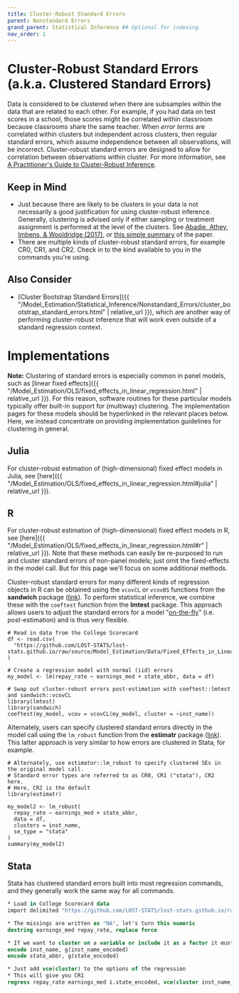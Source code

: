 ```yaml
---
title: Cluster-Robust Standard Errors
parent: Nonstandard Errors
grand_parent: Statistical Inference ## Optional for indexing
nav_order: 1
---
```


# Cluster-Robust Standard Errors (a.k.a. Clustered Standard Errors)

Data is considered to be clustered when there are subsamples within the data that are related to each other. For example, if you had data on test scores in a school, those scores might be correlated within classroom because classrooms share the same teacher. When *error terms* are correlated within clusters but independent across clusters, then regular standard errors, which assume independence between all observations, will be incorrect. Cluster-robust standard errors are designed to allow for correlation between observations within cluster. For more information, see [A Practitioner's Guide to Cluster-Robust Inference](http://cameron.econ.ucdavis.edu/research/Cameron_Miller_JHR_2015_February.pdf).

## Keep in Mind

- Just because there are likely to be clusters in your data is not necessarily a good justification for using cluster-robust inference. Generally, clustering is advised only if either sampling or treatment assignment is performed at the level of the clusters. See [Abadie, Athey, Imbens, & Wooldridge (2017)](https://arxiv.org/abs/1710.02926), or [this simple summary](https://blogs.worldbank.org/impactevaluations/when-should-you-cluster-standard-errors-new-wisdom-econometrics-oracle) of the paper.
- There are multiple kinds of cluster-robust standard errors, for example CR0, CR1, and CR2. Check in to the kind available to you in the commands you're using.

## Also Consider

- [Cluster Bootstrap Standard Errors]({{ "/Model_Estimation/Statistical_Inference/Nonstandard_Errors/cluster_bootstrap_standard_errors.html" | relative_url }}), which are another way of performing cluster-robust inference that will work even outside of a standard regression context.

# Implementations

**Note:** Clustering of standard errors is especially common in panel models, such as [linear fixed effects]({{ "/Model_Estimation/OLS/fixed_effects_in_linear_regression.html" | relative_url }}). For this reason, software routines for these particular models typically offer built-in support for (multiway) clustering. The implementation pages for these models should be hyperlinked in the relevant places below. Here, we instead concentrate on providing implementation guidelines for clustering in general.

## Julia

For cluster-robust estimation of (high-dimensional) fixed effect models in Julia, see [here]({{ "/Model_Estimation/OLS/fixed_effects_in_linear_regression.html#julia" | relative_url }}).

## R

For cluster-robust estimation of (high-dimensional) fixed effect models in R, see [here]({{ "/Model_Estimation/OLS/fixed_effects_in_linear_regression.html#r" | relative_url }}). Note that these methods can easily be re-purposed to run and cluster standard errors of non-panel models; just omit the fixed-effects in the model call. But for this page we'll focus on some additional methods.

Cluster-robust standard errors for many different kinds of regression objects in R can be obtained using the `vcovCL` or `vcovBS` functions from the **sandwich** package ([link](http://sandwich.r-forge.r-project.org/index.html)). To perform statistical inference, we combine these with the `coeftest` function from the **lmtest** package. This approach allows users to adjust the standard errors for a model "[on-the-fly](https://grantmcdermott.com/better-way-adjust-SEs/)" (i.e. post-estimation) and is thus very flexible.

```r?example=clustered
# Read in data from the College Scorecard
df <- read.csv(
  "https://github.com/LOST-STATS/lost-stats.github.io/raw/source/Model_Estimation/Data/Fixed_Effects_in_Linear_Regression/Scorecard.csv"
)

# Create a regression model with normal (iid) errors
my_model <- lm(repay_rate ~ earnings_med + state_abbr, data = df)

# Swap out cluster-robust errors post-estimation with coeftest::lmtest and sandwich::vcovCL
library(lmtest)
library(sandwich)
coeftest(my_model, vcov = vcovCL(my_model, cluster = ~inst_name))
```

Alternately, users can specify clustered standard errors directly in the model call using the `lm_robust` function from the **estimatr** package ([link](https://github.com/DeclareDesign/estimatr)). This latter approach is very similar to how errors are clustered in Stata, for example.

```r?example=clustered
# Alternately, use estimator::lm_robust to specify clustered SEs in the original model call.
# Standard error types are referred to as CR0, CR1 ("stata"), CR2 here.
# Here, CR2 is the default
library(estimatr)

my_model2 <- lm_robust(
  repay_rate ~ earnings_med + state_abbr,
  data = df,
  clusters = inst_name,
  se_type = "stata"
)
summary(my_model2)
```

## Stata

Stata has clustered standard errors built into most regression commands, and they generally work the same way for all commands.

```stata
* Load in College Scorecard data
import delimited "https://github.com/LOST-STATS/lost-stats.github.io/raw/source/Model_Estimation/Data/Fixed_Effects_in_Linear_Regression/Scorecard.csv", clear

* The missings are written as "NA", let's turn this numeric
destring earnings_med repay_rate, replace force

* If we want to cluster on a variable or include it as a factor it must not be a string
encode inst_name, g(inst_name_encoded)
encode state_abbr, g(state_encoded)

* Just add vce(cluster) to the options of the regression
* This will give you CR1
regress repay_rate earnings_med i.state_encoded, vce(cluster inst_name_encoded)
```
